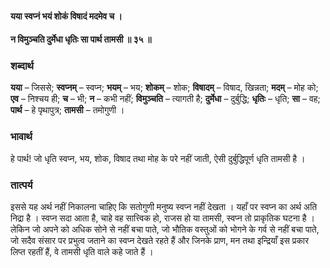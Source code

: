 #### यया स्वप्नं भयं शोकं विषादं मदमेव च ।
#### न विमुञ्चति दुर्मेधा धृतिः सा पार्थ तामसी ॥ ३५ ॥

### शब्दार्थ

**यया** – जिससे; **स्वप्नम्** – स्वप्न; **भयम्** – भय; **शोकम्** – शोक; **विषादम्** – विषाद, खिन्नता; **मदम्** – मोह को; **एव** – निश्चय ही; **च** – भी; **न** – कभी नहीं; **विमुञ्चति** – त्यागती है; **दुर्मेधा** – दुर्बुद्धि; **धृतिः** – धृति; **सा** – वह; **पार्थ** – हे पृथापुत्र; **तामसी** – तमोगुणी ।

### भावार्थ

हे पार्थ! जो धृति स्वप्न, भय, शोक, विषाद तथा मोह के परे नहीं जाती, ऐसी दुर्बुद्धिपूर्ण धृति तामसी है ।

### तात्पर्य

इससे यह अर्थ नहीं निकालना चाहिए कि सतोगुणी मनुष्य स्वप्न नहीं देखता । यहाँ पर स्वप्न का अर्थ अति निद्रा है । स्वप्न सदा आता है, चाहे वह सात्त्विक हो, राजस हो या तामसी, स्वप्न तो प्राकृतिक घटना है । लेकिन जो अपने को अधिक सोने से नहीं बचा पाते, जो भौतिक वस्तुओं को भोगने के गर्व से नहीं बचा पाते, जो सदैव संसार पर प्रभुत्व जताने का स्वप्न देखते रहते हैं और जिनके प्राण, मन तथा इन्द्रियाँ इस प्रकार लिप्त रहतीं हैं, वे तामसी धृति वाले कहे जाते हैं ।